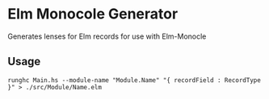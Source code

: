 # Elm Monocole Generator

Generates lenses for Elm records for use with Elm-Monocle

## Usage

```
runghc Main.hs --module-name "Module.Name" "{ recordField : RecordType }" > ./src/Module/Name.elm
```
